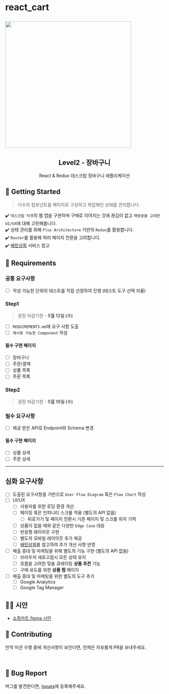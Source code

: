 # react_cart<p align="middle" >
  <img src="https://techcourse-storage.s3.ap-northeast-2.amazonaws.com/3e6c6f30b11d4b098b5a3e81be19ce3a" width="400">
</p>
<h2 align="middle">Level2 - 장바구니</h2>
<p align="middle">React & Redux 데스크탑 장바구니 애플리케이션</p>
</p>

## 🚀 Getting Started

> 다수의 컴포넌트를 페이지로 구성하고 복잡해진 상태를 관리합니다.

✔️ `데스크탑 타겟`의 웹 앱을 구현하며 구매로 이어지는 것에 끊김이 없고 `재방문을 고려한 UI/UX`에 대해 고민해봅니다.  
✔️ 상태 관리를 위해 `Flux Architecture` 기반의 `Redux`를 활용합니다.  
✔️ `Router`를 활용해 여러 페이지 전환을 고려합니다.  
✔️ [배민상회](https://mart.baemin.com) 서비스 참고

## 📝 Requirements

### 공통 요구사항

- [ ] 작성 가능한 단위의 테스트를 직접 선정하여 진행 (테스트 도구 선택 자율)

### Step1

> 권장 마감기한 - **5월 12일 (수)**

- [ ] `REQUIREMENTS.md`에 요구 사항 도출
- [ ] `재사용 가능한 Component` 작성

#### 필수 구현 페이지

- [ ] 장바구니
- [ ] 주문/결제
- [ ] 상품 목록
- [ ] 주문 목록

### Step2

> 권장 마감기한 - **5월 19일 (수)**

### 필수 요구사항

- [ ] 제공 받은 API로 Endpoint와 Schema 변경

#### 필수 구현 페이지

- [ ] 상품 상세
- [ ] 주문 상세

---

## 심화 요구사항

- [ ] 도출된 요구사항을 기반으로 `User Flow Diagram` 혹은 `Flow Chart` 작성
- [ ] UI/UX
  - [ ] 사용자를 위한 로딩 환경 개선
  - [ ] 페이징 혹은 인피니티 스크롤 적용 (별도의 API 없음)
    - [ ] 뒤로가기 및 페이지 전환시 기존 페이지 및 스크롤 위치 기억
  - [ ] 상품이 없을 때와 같은 다양한 `Edge Case` 대응
  - [ ] 반응형 레이아웃 구현
  - [ ] 별도의 모바일 레이아웃 추가 제공
  - [ ] [배민상회](https://mart.baemin.com)를 참고하여 추가 개선 사항 반영
- [ ] 매출 증대 및 마케팅을 위해 별도의 기능 구현 (별도의 API 없음)
  - [ ] 브라우저 새로고침시 모든 상태 유지
  - [ ] 흐름을 고려한 맞춤 큐레이팅 **상품 추천** 기능
  - [ ] 구매 유도를 위한 **상품 찜** 페이지
- [ ] 매출 증대 및 마케팅을 위한 별도의 도구 추가
  - [ ] Google Analytics
  - [ ] Google Tag Manager

## 🧑‍🎨 시안

- [쇼핑카트 figma 시안](https://www.figma.com/file/m3B8Ev4BsmuVco4jIclhYf/FE_Level2_Mission3_Shopping_Cart?node-id=0:1)

## 👏 Contributing

만약 미션 수행 중에 개선사항이 보인다면, 언제든 자유롭게 PR을 보내주세요.

<br>

## 🐞 Bug Report

버그를 발견한다면, [Issues](https://github.com/woowacourse/react-shopping-cart/issues)에 등록해주세요.
